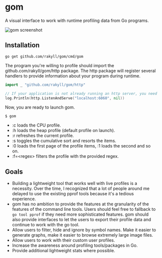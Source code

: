 # gom

A visual interface to work with runtime profiling data from Go programs.

![gom screenshot](https://googledrive.com/host/0ByfSjdPVs9MZbkhjeUhMYzRTeEE/gom-screenshot.png)


## Installation

```
go get github.com/rakyll/gom/cmd/gom
```

The program you're willing to profile should import the
github.com/rakyll/gom/http package. The http package will register several handlers to provide information about your program during runtime.

``` go
import _ "github.com/rakyll/gom/http"

// If your application is not already running an http server, you need to start one.
log.Println(http.ListenAndServe("localhost:6060", nil))

```

Now, you are ready to launch gom.

```
$ gom
```

- :c loads the CPU profile.
- :h loads the heap profile (default profile on launch).
- :r refreshes the current profile.
- :s toggles the cumulative sort and resorts the items.
- :0 loads the first page of the profile items, :1 loads the second and so on.
- :f=\<regex\> filters the profile with the provided regex.

## Goals

* Building a lightweight tool that works well with live profiles is a necessity. Over the time, I recognized that a lot of people around me delayed to use the existing pprof tools because it's a tedious experience.
* gom has no ambition to provide the features at the granularity of the features of the command line tools. Users should feel free to fallback to `go tool pprof` if they need more sophisticated features. gom should also provide interfaces to let the users to export their profile data and continue to work with the go tool.
* Allow users to filter, hide and ignore by symbol names. Make it easier to generate graphs, make it easier to browse extremely large image files.
* Allow users to work with their custom user profiles.
* Increase the awareness around profiling tools/packages in Go.
* Provide additional lightweight stats where possible.
